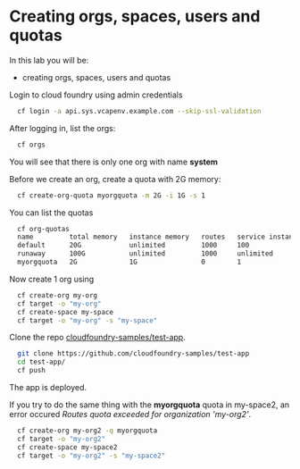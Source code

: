# Creating orgs, spaces, users and quotas

In this lab you will be:

- creating orgs, spaces, users and quotas

Login to cloud foundry using admin credentials

```bash
  cf login -a api.sys.vcapenv.example.com --skip-ssl-validation
```

After logging in, list the orgs:

```bash
  cf orgs
```

You will see that there is only one org with name **system**

Before we create an org, create a quota with 2G memory:

```bash
  cf create-org-quota myorgquota -m 2G -i 1G -s 1
```

You can list the quotas

```bash
  cf org-quotas
  name         total memory   instance memory   routes   service instances   paid service plans   app instances   route ports   log volume per second
  default      20G            unlimited         1000     100                 allowed              unlimited       0             unlimited
  runaway      100G           unlimited         1000     unlimited           allowed              unlimited       0             unlimited
  myorgquota   2G             1G                0        1                   disallowed           unlimited       0             unlimited  
```

Now create 1 org using

```bash
  cf create-org my-org
  cf target -o "my-org"
  cf create-space my-space
  cf target -o "my-org" -s "my-space"
```

Clone the repo [cloudfoundry-samples/test-app](https://github.com/cloudfoundry-samples/test-app).

```bash
  git clone https://github.com/cloudfoundry-samples/test-app
  cd test-app/
  cf push
```

The app is deployed.

If you try to do the same thing with the **myorgquota** quota in my-space2, an error occured *Routes quota exceeded for organization 'my-org2'*.

```bash
  cf create-org my-org2 -q myorgquota
  cf target -o "my-org2"
  cf create-space my-space2
  cf target -o "my-org2" -s "my-space2"
```
